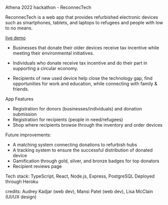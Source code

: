 Athena 2022 hackathon - ReconnecTech

ReconnecTech is a web app that provides refurbished electronic devices such as smartphones, tablets, and laptops to refugees and people with low to no means. 

[live demo](https://athena-hackathon22-alm100101.herokuapp.com/)

- Businesses that donate their older devices receive tax incentive while meeting their environmental initiatives.


- Individuals who donate receive tax incentive and do their part in supporting a circular economy.


- Recipients of new used device help close the technology gap, find opportunities for work and education, while connecting with family & friends.


App Features
- Registration for donors (businesses/individuals) and donation submission
- Registration for recipients (people in need/refugees)
- Shop where recipients browse through the inventory and order devices 


Future improvements:
- A matching system connecting donations to refurbish hubs
- A tracking system to ensure the successful distribution of donated device
- Gamification through gold, silver, and bronze badges for top donators
- Recipient reviews page

Tech stack: TypeScript, React, Node.js, Express, PostgreSQL 
Deployed through Heroku

credits: Audrey Kadjar (web dev), Mansi Patel (web dev), Lisa McClain (UI/UX design)
